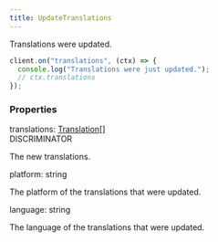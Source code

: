 ```yaml
---
title: UpdateTranslations
---
```


Translations were updated.

```ts
client.on("translations", (ctx) => {
  console.log("Translations were just updated.");
  // ctx.translations
});
```

### Properties

<div class="flex flex-col gap-3"><div><div class="flex gap-2"><div class="font-mono p" id="p_translations" data-anchor><span class="font-bold">translations</span><span class="opacity-50">:</span> <a href="/gh/types/translation"  >Translation</a><span class="opacity-50">[]</span></div><div class="flex items-center"><div class="bg-dbt px-1.5 rounded-md select-none text-fgt text-[10px]">DISCRIMINATOR</div></div></div><div class="pl-3"><div class="no-margin">

The new translations.

</div></div></div><div><div class="flex gap-2"><div class="font-mono p" id="p_platform" data-anchor><span class="font-bold">platform</span><span class="opacity-50">:</span> <span>string</span></div></div><div class="pl-3"><div class="no-margin">

The platform of the translations that were updated.

</div></div></div><div><div class="flex gap-2"><div class="font-mono p" id="p_language" data-anchor><span class="font-bold">language</span><span class="opacity-50">:</span> <span>string</span></div></div><div class="pl-3"><div class="no-margin">

The language of the translations that were updated.

</div></div></div></div>

